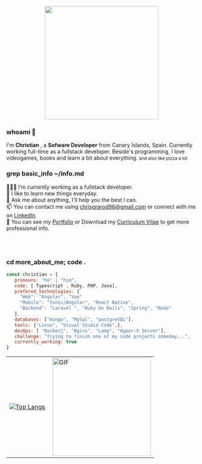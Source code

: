   <p align="center">
   <img width="300px" height="auto" src="https://media1.tenor.com/images/dc26484243124b4f42647f3eff67f637/tenor.gif?itemid=14534845" />  
  </p>
 

 <h3>whoami 👀</h3>

I'm **Christian** , a **Sofware Developer** from Canary Islands, Spain. Currently working full-time as a fullstack developer. Beside's programming, I love videogames, books and learn a bit about everything.
<small> and also like pizza a lot. </small>

<h3>grep basic_info ~/info.md</h3>

👨🏽‍💻 I’m currently working as a fullstack developer.   
🌱 I like to learn new things everyday.  
💬 Ask me about anything, I'll help you the best I can.  
📫 You can contact me using <chrisgrarod96@gmail.com> or connect with me on [LinkedIn](https://www.linkedin.com/in/christiangranadorodriguez/).  
📝 You can see my [Portfolio](https://xxamer.github.io/Portfolio/) or Download my [Curriculum Vitae](https://drive.google.com/file/d/1I18HpK_rPjYfs2ptN7tu-XsxtWLql8s1/view?usp=sharing)  to get more professional info.  

<br/>
<br/>

   ### cd more_about_me; code .

   ```javascript
const christian = {
      pronouns: "he" | "him",
      code: [ Typescript , Ruby, PHP, Java],
      prefered_technologies: {
        "Web": "Angular", "Vue"
        "Mobile": "Ionic/Angular", "React Native",
        "Backend": "Laravel ", "Ruby On Rails", "Spring", "Node"
      },
      databases: ["mongo", "MySql", "postgreSQL"],
      tools: {"Linux", "Visual Studio Code",},
      devOps: [ "Docker🐳", "Nginx", "Lamp", "Hyper-V Server"],
      challenge: "Trying to finish one of my side projects someday...",
      currently_working: true
}
```
<table >
<td style="border:none;">

[![Top Langs](https://github-readme-stats.vercel.app/api/top-langs/?username=xxamer&layout=compact)](https://github.com/xxamer/github-readme-stats)

 </td>
<td style="border:none;"> <img align="right" width="260"  alt="GIF" src="https://media1.tenor.com/images/e4d613ee59e79b93e38ec2521cce19e4/tenor.gif?itemid=5751430" /></td>
</table>
 

